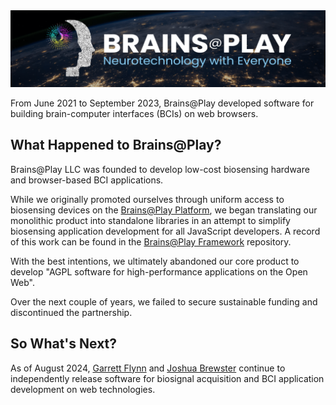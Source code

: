<img src="/assets/hero-min.png">

From June 2021 to September 2023, Brains@Play developed software for building brain-computer interfaces (BCIs) on web browsers.

## What Happened to Brains@Play?
Brains@Play LLC was founded to develop low-cost biosensing hardware and browser-based BCI applications.

While we originally promoted ourselves through uniform access to biosensing devices on the [Brains@Play Platform](https://github.com/brainsatplay/platform), we began translating our monolithic product into standalone libraries in an attempt to simplify biosensing application development for all JavaScript developers. A record of this work can be found in the [Brains@Play Framework](https://github.com/brainsatplay/brainsatplay) repository.

With the best intentions, we ultimately abandoned our core product to develop "AGPL software for high-performance  applications on the Open Web".

Over the next couple of years, we failed to secure sustainable funding and discontinued the partnership.

## So What's Next?
As of August 2024, [Garrett Flynn](https://github.com/garrettmflynn) and [Joshua Brewster](https://github.com/joshbrew) continue to independently release software for biosignal acquisition and BCI application development on web technologies.

<!-- Data Processing-->
[brainsatplay]: https://github.com/brainsatplay/brainsatplay
[brainsatplay-status]: https://img.shields.io/npm/v/brainsatplay.svg

[hightime]: https://github.com/brainsatplay/hightime
[hightime-status]: https://img.shields.io/npm/v/hightime.svg
[ssvep]: https://github.com/brainsatplay/ssvep
[ssvep-status]: https://img.shields.io/npm/v/ssvep.svg
[potentials]: https://github.com/brainsatplay/potentials
[potentials-status]: https://img.shields.io/npm/v/potentials.svg

<!-- Data Acquisition-->
[datastreams-api]: https://github.com/brainsatplay/datastreams-api
[datastreams-api-status]: https://img.shields.io/npm/v/datastreams-api.svg

<!-- Data Management-->
[brainsatplay-data]: https://github.com/brainsatplay/brainsatplay-data
[brainsatplay-data-status]: https://img.shields.io/npm/v/brainsatplay-data.svg

[brainsatplay-storage]: https://github.com/brainsatplay/brainsatplay-storage
[brainsatplay-storage-status]: https://img.shields.io/npm/v/brainsatplay-storage.svg

[webnwb]: https://github.com/brainsatplay/webnwb
[webnwb-status]: https://img.shields.io/npm/v/webnwb.svg

<!-- User Interface -->
[brainsatplay-ui]: https://github.com/brainsatplay/brainsatplay-ui
[brainsatplay-ui-status]: https://img.shields.io/npm/v/brainsatplay-ui

[visualscript]: https://github.com/brainsatplay/visualscript
[visualscript-status]: https://img.shields.io/npm/v/visualscript

[accessify]: https://github.com/brainsatplay/accessify
[accessify-status]: https://img.shields.io/npm/v/accessify

<!-- Networking -->
[brainsatplay]: https://github.com/brainsatplay/brainsatplay
[liveserver-frontend-status]: https://img.shields.io/npm/v/liveserver-frontend
[liveserver-backend-status]: https://img.shields.io/npm/v/liveserver-backend

<!-- Hardware -->
[hegduino]: https://github.com/moothyknight/HEG_ESP32_Delobotomizer

[nRF52 Biosensing Boards
]: https://github.com/moothyknight/HEG_ESP32_Delobotomizer

